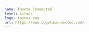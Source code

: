```yaml
---
name: Toyota Connected
level: silver
logo: toyota.png
url: https://www.toyotaconnected.com/
---
```

